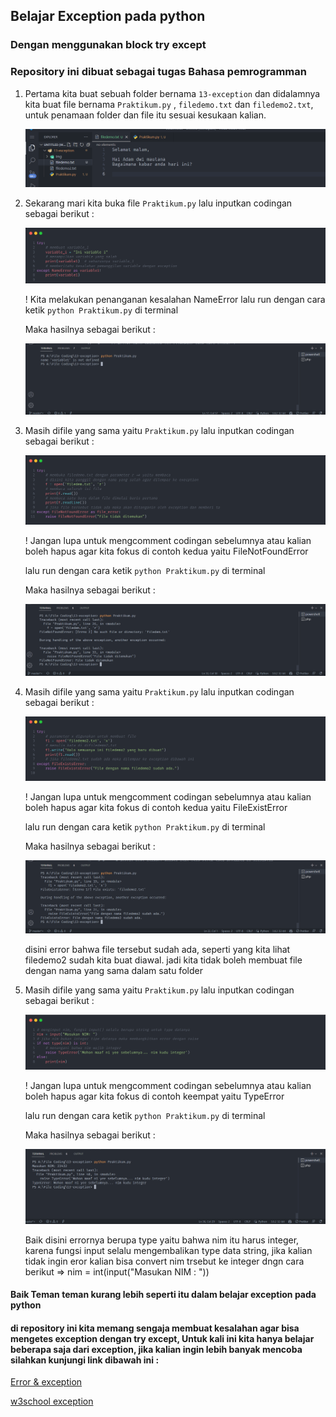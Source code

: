 ## Belajar Exception pada python
### Dengan menggunakan block try except
### Repository ini dibuat sebagai tugas Bahasa pemrogramman

1. Pertama kita buat sebuah folder bernama `13-exception` dan didalamnya kita buat file bernama `Praktikum.py` , `filedemo.txt` dan `filedemo2.txt`, untuk penamaan folder dan file itu sesuai kesukaan kalian.

   ![img folder](img/folder.png)

2. Sekarang mari kita buka file `Praktikum.py` lalu inputkan codingan sebagai berikut :

   ![img folder](img/variable.png)

    ! Kita melakukan penanganan kesalahan NameError
    lalu run dengan cara ketik `python Praktikum.py` di terminal

    Maka hasilnya sebagai berikut :

   ![img folder](img/coding/variable.png)

3. Masih difile yang sama yaitu `Praktikum.py` lalu inputkan codingan sebagai berikut :

   ![img folder](img/filenotfound.png)

    ! Jangan lupa untuk mengcomment codingan sebelumnya atau kalian boleh hapus agar kita fokus di contoh kedua yaitu FileNotFoundError

    lalu run dengan cara ketik `python Praktikum.py` di terminal

    Maka hasilnya sebagai berikut :

   ![img folder](img/coding/filenotfound.png)

4. Masih difile yang sama yaitu `Praktikum.py` lalu inputkan codingan sebagai berikut :

   ![img folder](img/fileexist.png)

    ! Jangan lupa untuk mengcomment codingan sebelumnya atau kalian boleh hapus agar kita fokus di contoh kedua yaitu FileExistError

    lalu run dengan cara ketik `python Praktikum.py` di terminal

    Maka hasilnya sebagai berikut :

   ![img folder](img/coding/fileexist.png)

   disini error bahwa file tersebut sudah ada, seperti yang kita lihat filedemo2 sudah kita buat diawal. jadi kita tidak boleh membuat file dengan nama yang sama dalam satu folder

5. Masih difile yang sama yaitu `Praktikum.py` lalu inputkan codingan sebagai berikut :

   ![img folder](img/nim.png)

    ! Jangan lupa untuk mengcomment codingan sebelumnya atau kalian boleh hapus agar kita fokus di contoh keempat yaitu TypeError

    lalu run dengan cara ketik `python Praktikum.py` di terminal

    Maka hasilnya sebagai berikut :

   ![img folder](img/coding/nim.png)

    Baik disini errornya berupa type yaitu bahwa nim itu harus integer, karena fungsi input selalu mengembalikan type data string, jika kalian tidak ingin eror kalian bisa convert nim trsebut ke integer dngn cara berikut => nim = int(input("Masukan NIM : "))

#### Baik Teman teman kurang lebih seperti itu dalam belajar exception pada python
#### di repository ini kita memang sengaja membuat kesalahan agar bisa mengetes exception dengan try except, Untuk kali ini kita hanya belajar beberapa saja dari exception, jika kalian ingin lebih banyak mencoba silahkan kunjungi link dibawah ini :

[Error & exception ](https://docs.python.org/3/tutorial/errors.html)

[w3school exception](https://www.w3schools.com/python/python_ref_exceptions.asp)




